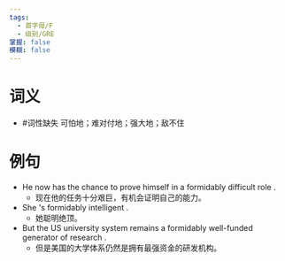 ```yaml
---
tags:
  - 首字母/F
  - 级别/GRE
掌握: false
模糊: false
---
```

# 词义
- #词性缺失 可怕地；难对付地；强大地；敌不住
# 例句
- He now has the chance to prove himself in a formidably difficult role .
	- 现在他的任务十分艰巨，有机会证明自己的能力。
- She 's formidably intelligent .
	- 她聪明绝顶。
- But the US university system remains a formidably well-funded generator of research .
	- 但是美国的大学体系仍然是拥有最强资金的研发机构。
